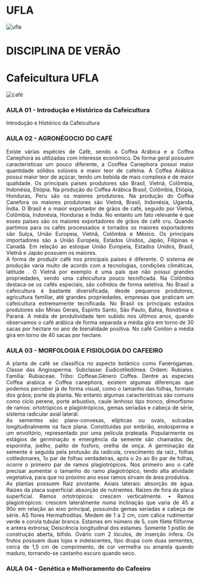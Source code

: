 # UFLA
![ufla](https://ufla.br/images/noticias/2020/09_set/ufla-25anos.png)
# DISCIPLINA DE VERÃO
# Cafeicultura UFLA 
![café](https://media-exp1.licdn.com/dms/image/C4D0BAQFC7hI13KMGvg/company-logo_200_200/0/1523042955155?e=2159024400&v=beta&t=7A6pPWtGjTcdfJyntnBoVFHmuyqgYHkMVuteOZ_ZBBU)

### AULA 01 - Introdução e Histórico da Cafeicultura
Introdução e Histórico da Cafeicultura

### AULA 02 - AGRONÉGOCIO DO CAFÉ

<div style="text-align: justify"> Existe várias espécies de Café, sendo a Coffea Arábica e a Coffea Canephora as utilizadas com 
interesse econômico. De forma geral possuem características um pouco diferente, a Cooffea Canephora
possui maior quantidade sólidos solúveis e maior teor de cafeína. A Coffea Arábica possui maior teor de
açúcar, tendo um bebida de mais complexa e de maior qualidade. Os principais países produtores são Brasil,
Vietnã, Colômbia, Indonésia, Etiópia. Na produção do Coffea Arábica Brasil, Colômbia, Etiópia, Honduras,
Peru são os maiores produtores. Na produção do Coffea Canefora os maiores produtores são Vietnã, Brasil,
Indonésia, Uganda, Índia. O Brasil é o maior exportador de grãos de café, seguido por Vietnã, Colômbia,
Indonésia, Honduras e Índia. No entanto um fato relevante é que esses países são os maiores exportadores de
grãos de café cru. Quando partimos para os cafés processados e torrados os maiores exportadores são Suíça,
União Europeia, Vietnã, Colômbia e México. Os principais importadores são a União Europeia, Estados
Unidos, Japão, Filipinas e Canadá. Em relação ao estoque União Europeia, Estados Unidos, Brasil, Vietnã e
Japão possuem os maiores. 
</div>


<div style="text-align: justify"> A forma de produzir café nos principais países é diferente. O sistema de produção varia muito de
acordo com a tecnologias, condições climáticas, latitude . O Vietnã por exemplo é uma país que não possui
grandes propriedades, sendo uma cafeicultura pouco tecnificada. Na Colômbia destaca-se os cafés especiais,
são colhidos de forma seletiva. No Brasil a cafeicultura é bastante diversificada, desde pequenos produtores,
agricultura familiar, até grandes propriedades, empresas que praticam um cafeicultura extremamente
tecnificada. No Brasil os principais estados produtores são Minas Gerais, Espirito Santo, São Paulo, Bahia,
Rondônia e Paraná. A média de produtividade tem subido nos últimos anos, quando observamos o café
arábica de forma separada a média gira em torno de 30 sacas por hectare no ano de bienalidade positiva. No
café Conilon a média gira em torno de 40 sacas por hectare.
</div>

### AULA 03 - MORFOLOGIA E FISIOLOGIA DO CAFEEIRO

<div style="text-align: justify"> A planta de café se classifica no aspecto botânico como Fanerógamas. Classe das Angiosperma.
Subclasse: Eudicotiledônea. Ordem: Rubiales. Família: Rubiaceae. Tribo: Coffeae.Gênero Coffea. Dentre as
especies Coffea arabica e Coffea canephora, existem algumas diferenças que podemos perceber já de forma
visual, como o tamanho das folhas, formato dos grãos; porte da planta. No entanto algumas características
são comuns como ciclo perene, porte arbustivo, caule lenhoso tipo tronco, dimorfismo de ramos:
ortotrópicos e plagiotrópicos, gemas seriadas e cabeça de série, sistema radicular axial lateral.</div>

<div style="text-align: justify"> As sementes são plano-convexas, elípticas ou ovais, sulcadas longitudinalmente na face plana.
Constituídas por embrião, endosperma e um envoltório, representado por uma película prateada.
Popularmente os estágios de germinação e emergência da semente são chamados de, esporinha, joelho,
palito de fosforo, orelha de onça. A germinação da semente é seguida pela protusão da radícula, crescimento
da raiz., folhas cotiledonares, 1o par de folhas verdadeiras, após o 2o ao 8o par de folhas, ocorre o primeiro
par de ramos plagiotrópicos. Nos primeiro ano o café precisar aumentar o tamanho do ramo plagiotrópico,
tendo alta atividade vegetativa, para que no próximo ano esse ramos sirvam de área produtiva.</div>

<div style="text-align: justify"> As plantas possuem Raiz pivotante. Axiais laterais: absorção de água. Raízes da placa superficial:
absorção de nutrientes. Raízes de fora da placa superficial. Ramos ortotrópicos: crescem verticalmente. •
Ramos plagiotrópicos: crescem lateralmente numa inclinação que varia de 45 a 90o em relação ao eixo
principal, possuindo gemas seriadas e cabeça de série. AS flores Hermafroditas. Medem de 1 a 2 cm, com
cálice rudimentar verde e corola tubular branca. Estames em número de 5, com filete filiforme e antera
extrorsa; Deiscência longitudinal dos estames. Somente 1 pistilo de construção aberta, bífido. Ovário com 2
lóculos, de inserção ínfera. Os frutos possuem duas lojas e indeiscentes, tipo drupa com duas sementes,
cerca de 1,5 cm de comprimento, de cor vermelha ou amarela quando maduro, tornando-se castanho escuro
quando seco.</div>

### AULA 04 - Genética e Melhoramento do Cafeeiro


